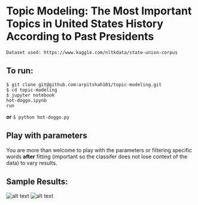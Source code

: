 # Topic Modeling: The Most Important Topics in United States History According to Past Presidents

`Dataset used: https://www.kaggle.com/nltkdata/state-union-corpus`

## To run:
```
$ git clone git@github.com:arpitshah101/topic-modeling.git
$ cd topic-modeling
$ jupyter notebook
hot-doggo.ipynb
run

```

**or**
`$ python hot-doggo.py`

## Play with parameters

You are more than welcome to play with the parameters or filtering specific words **after** fitting (important so the classifer does not lose context of the data) to vary results.


## Sample Results:
![alt text](https://raw.githubusercontent.com/periakiva/topic-modeling-presidents/master/LDA.png)
![alt text](https://raw.githubusercontent.com/periakiva/topic-modeling-presidents/master/KMeansClustering.png)
